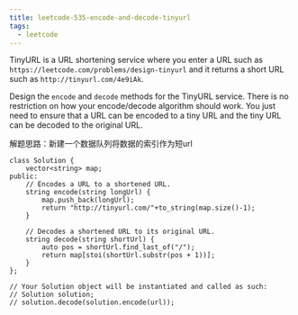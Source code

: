 ```yaml
---
title: leetcode-535-encode-and-decode-tinyurl
tags:
  - leetcode
---
```


TinyURL is a URL shortening service where you enter a URL such as `https://leetcode.com/problems/design-tinyurl` and it returns a short URL such as `http://tinyurl.com/4e9iAk`.

Design the `encode` and `decode` methods for the TinyURL service. There is no restriction on how your encode/decode algorithm should work. You just need to ensure that a URL can be encoded to a tiny URL and the tiny URL can be decoded to the original URL.

<!--more-->

解题思路：新建一个数据队列将数据的索引作为短url


```
class Solution {
    vector<string> map;
public:
    // Encodes a URL to a shortened URL.
    string encode(string longUrl) {
        map.push_back(longUrl);
        return "http://tinyurl.com/"+to_string(map.size()-1);
    }

    // Decodes a shortened URL to its original URL.
    string decode(string shortUrl) {
        auto pos = shortUrl.find_last_of("/");
        return map[stoi(shortUrl.substr(pos + 1))];
    }
};

// Your Solution object will be instantiated and called as such:
// Solution solution;
// solution.decode(solution.encode(url));
```
